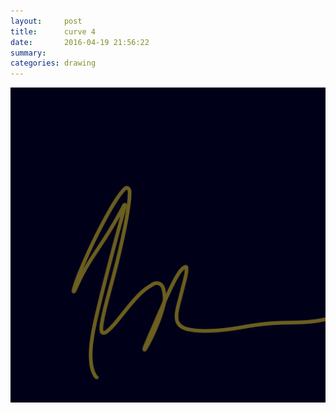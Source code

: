 ```yaml
---
layout:     post
title:      curve 4
date:       2016-04-19 21:56:22
summary:    
categories: drawing
---
```

![curve 4](/images/diary/curve-4.png "...")
